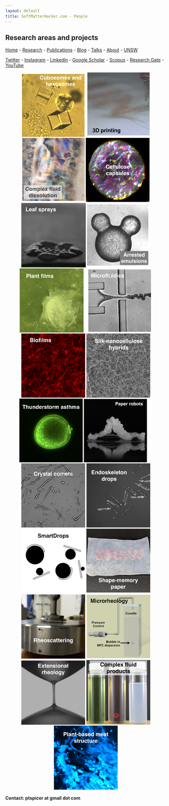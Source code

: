 ```yaml
---
layout: default
title: SoftMatterHacker.com - People
---
```


## Research areas and projects

 [Home](index.md) - [Research](research.md) - [Publications](publications.md) - [Blog](blog.md) - [Talks](talks.md) - [About](people.md) - [UNSW](https://research.unsw.edu.au/people/associate-professor-patrick-spicer)
 
 [Twitter](http://twitter.com/SoftMatterHackr/) -  [Instagram](http://instagram.com/softmatterhacker/) -  [LinkedIn](http://www.linkedin.com/pub/pat-spicer/2/41a/8b3) -  [Google Scholar](http://scholar.google.com/citations?hl=en&user=PyAxphYAAAAJ&view_op=list_works&pagesize=100) - 
 [Scopus](http://www.scopus.com/authid/detail.url?origin=resultslist&authorId=56210450800) -  [Research Gate](http://www.researchgate.net/profile/Patrick_Spicer/) - [YouTube](https://www.youtube.com/user/ptspicer)


<p align = "center">
<img src="/projects/cubosomes.png" width="201px" >
<img src="/projects/print3D.png" width="195px">
<img src="/projects/dissolution.png" width="197px">
<img src="/projects/jellyfish.png" width="200px">
<img src="/projects/leafsprays.png" width="202px">
<img src="/projects/emulsionarrest.png" width="198px" >
<img src="/projects/plantplasters.png" width="200px" >
<img src="/projects/microfluidics.png" width="210px" >
<img src="/projects/biofilms.png" width="200px" >
<img src="/projects/silkcellulose.png" width="200px" >
<img src="/projects/asthma.png" width="200px" >
<img src="/projects/paperbots.png" width="215px" >
<img src="/projects/comets.png" width="200px" >
<img src="/projects/endoskeleton.png" width="200px" >
<img src="/projects/smartdrops.png" width="200px" >
<img src="/projects/shapemem.png" width="200px" >
<img src="/projects/rheoscatter.png" width="200px" >
<img src="/projects/microrheo.png" width="200px" >
<img src="/projects/extension.png" width="200px" >
<img src="/projects/product.png" width="200px" >
<img src="/projects/meat.png" width="200px" >
</p>

**Contact: ptspicer at gmail dot com**